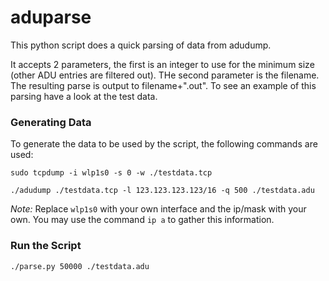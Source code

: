 # aduparse

This python script does a quick parsing of data from adudump.

It accepts 2 parameters, the first is an integer to use for the minimum size (other ADU entries are filtered out). THe second parameter is the filename. The resulting parse is output to filename+".out". To see an example of this parsing have a look at the test data.

### Generating Data
To generate the data to be used by the script, the following commands are used:

```
sudo tcpdump -i wlp1s0 -s 0 -w ./testdata.tcp
```
```
./adudump ./testdata.tcp -l 123.123.123.123/16 -q 500 ./testdata.adu
```
_Note:_ Replace `wlp1s0` with your own interface and the ip/mask with your own. You may use the command `ip a` to gather this information.

### Run the Script
```
./parse.py 50000 ./testdata.adu
```
